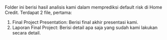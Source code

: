 Folder ini berisi hasil analisis kami dalam memprediksi default risk di Home Credit. Terdapat 2 file, pertama:

1. Final Project Presentation: Berisi final akhir presentasi kami.
2. Laporan Final Project: Berisi detail apa saja yang sudah kami lakukan secara detail.
